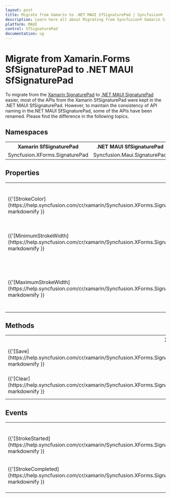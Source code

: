 ```yaml
---
layout: post
title: Migrate from Xamarin to .NET MAUI SfSignaturePad | Syncfusion®
description: Learn here all about Migrating from Syncfusion® Xamarin SignaturePad to Syncfusion® .NET MAUI SignaturePad control and more.
platform: MAUI
control: SfSignaturePad
documentation: ug
---  
```


# Migrate from Xamarin.Forms SfSignaturePad to .NET MAUI SfSignaturePad 

To migrate from the [Xamarin SignaturePad](https://help.syncfusion.com/cr/xamarin/Syncfusion.XForms.SignaturePad.SfSignaturePad.html) to [.NET MAUI  SignaturePad](https://help.syncfusion.com/cr/maui/Syncfusion.Maui.SignaturePad.SfSignaturePad.html) easier, most of the APIs from the Xamarin SfSignaturePad were kept in the .NET MAUI SfSignaturePad. However, to maintain the consistency of API naming in the.NET MAUI SfSignaturePad, some of the APIs have been renamed. Please find the difference in the following topics.

## Namespaces 

<table>
<tr>
<th>Xamarin SfSignaturePad</th>
<th>.NET MAUI SfSignaturePad</th></tr>
<tr>
<td>Syncfusion.XForms.SignaturePad</td>
<td>Syncfusion.Maui.SignaturePad</td></tr>
</table>

## Properties

<table> 
<tr>
<th>Xamarin SfSignaturePad</th>
<th>.NET MAUI SfSignaturePad</th>
<th>Description</th></tr>
<tr>
<td>{{'[StrokeColor](https://help.syncfusion.com/cr/xamarin/Syncfusion.XForms.SignaturePad.SfSignaturePad.html#Syncfusion_XForms_SignaturePad_SfSignaturePad_StrokeColor)'| markdownify }}</td>
<td>{{'[StrokeColor](https://help.syncfusion.com/cr/maui/Syncfusion.Maui.SignaturePad.SfSignaturePad.html#Syncfusion_Maui_SignaturePad_SfSignaturePad_StrokeColor)'| markdownify }}</td>
<td>Gets or sets the stroke color of the signature.</td></tr>
<tr>
<td>{{'[MinimumStrokeWidth](https://help.syncfusion.com/cr/xamarin/Syncfusion.XForms.SignaturePad.SfSignaturePad.html#Syncfusion_XForms_SignaturePad_SfSignaturePad_MinimumStrokeWidth)'| markdownify }}</td>
<td>{{'[MinimumStrokeThickness](https://help.syncfusion.com/cr/maui/Syncfusion.Maui.SignaturePad.SfSignaturePad.html#Syncfusion_Maui_SignaturePad_SfSignaturePad_MinimumStrokeThickness)'| markdownify }}</td>
<td>Gets or sets the minimum stroke thickness of the signature.</td></tr>
<tr>
<td>{{'[MaximumStrokeWidth](https://help.syncfusion.com/cr/xamarin/Syncfusion.XForms.SignaturePad.SfSignaturePad.html#Syncfusion_XForms_SignaturePad_SfSignaturePad_MaximumStrokeWidth)'| markdownify }}</td>
<td>{{'[MaximumStrokeThickness](https://help.syncfusion.com/cr/maui/Syncfusion.Maui.SignaturePad.SfSignaturePad.html#Syncfusion_Maui_SignaturePad_SfSignaturePad_MaximumStrokeThickness)'| markdownify }}</td>
<td>Gets or sets the maximum stroke thickness of the signature.</td></tr>
</table> 

## Methods

<table> 
<tr>
<th>Xamarin SfSignaturePad</th>
<th>.NET MAUI SfSignaturePad</th>
<th>Description</th></tr>
<tr>
<td>{{'[Save](https://help.syncfusion.com/cr/xamarin/Syncfusion.XForms.SignaturePad.SfSignaturePad.html#Syncfusion_XForms_SignaturePad_SfSignaturePad_Save)'| markdownify }}</td>
<td>{{'[ToImageSource](https://help.syncfusion.com/cr/maui/Syncfusion.Maui.SignaturePad.SfSignaturePad.html#Syncfusion_Maui_SignaturePad_SfSignaturePad_ToImageSource)'| markdownify }}</td>
<td>Gets the drawn signature in the SfSignaturePad as an image.</td></tr>
<tr>
<td>{{'[Clear](https://help.syncfusion.com/cr/xamarin/Syncfusion.XForms.SignaturePad.SfSignaturePad.html#Syncfusion_XForms_SignaturePad_SfSignaturePad_Clear)'| markdownify }}</td>
<td>{{'[Clear](https://help.syncfusion.com/cr/maui/Syncfusion.Maui.SignaturePad.SfSignaturePad.html#Syncfusion_Maui_SignaturePad_SfSignaturePad_Clear)'| markdownify }}</td>
<td>Clears the drawn signature in the SfSignaturePad.</td></tr>
</table> 

## Events

<table> 
<tr>
<th>Xamarin SfSignaturePad</th>
<th>.NET MAUI SfSignaturePad</th>
<th>Description</th></tr>
<tr>
<td>{{'[StrokeStarted](https://help.syncfusion.com/cr/xamarin/Syncfusion.XForms.SignaturePad.SfSignaturePad.html#Syncfusion_XForms_SignaturePad_SfSignaturePad_StrokeStarted)'| markdownify }}</td>
<td>{{'[DrawStarted](https://help.syncfusion.com/cr/maui/Syncfusion.Maui.SignaturePad.SfSignaturePad.html#Syncfusion_Maui_SignaturePad_SfSignaturePad_DrawStarted)'| markdownify }}</td>
<td>Occurs when a drawing is started in the SfSignaturePad.</td></tr>
<tr>
<td>{{'[StrokeCompleted](https://help.syncfusion.com/cr/xamarin/Syncfusion.XForms.SignaturePad.SfSignaturePad.html#Syncfusion_XForms_SignaturePad_SfSignaturePad_StrokeCompleted)'| markdownify }}</td>
<td>{{'[DrawCompleted](https://help.syncfusion.com/cr/maui/Syncfusion.Maui.SignaturePad.SfSignaturePad.html#Syncfusion_Maui_SignaturePad_SfSignaturePad_DrawCompleted)'| markdownify }}</td>
<td>Occurs when the drawing is completed in the SfSignaturePad.</td></tr>
</table> 